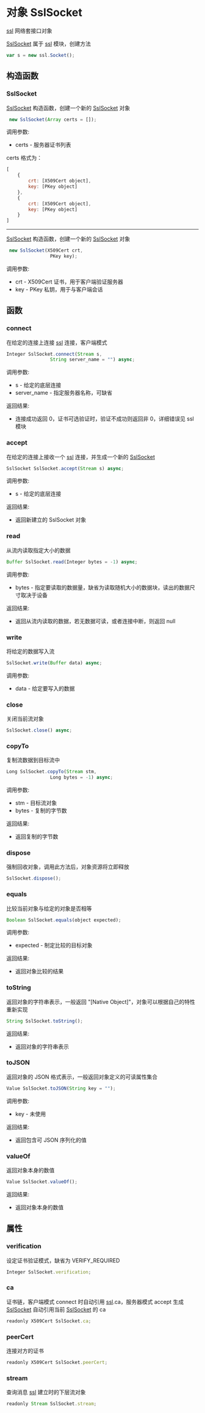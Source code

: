 # 对象 SslSocket
[ssl](/docs/manual/module/ifs/ssl.md.html) 网络套接口对象

[SslSocket](/docs/manual/object/ifs/sslsocket.md.html) 属于 [ssl](/docs/manual/module/ifs/ssl.md.html) 模块，创建方法
```JavaScript
var s = new ssl.Socket();
```
## 构造函数
        
### SslSocket
[SslSocket](/docs/manual/object/ifs/sslsocket.md.html) 构造函数，创建一个新的 [SslSocket](/docs/manual/object/ifs/sslsocket.md.html) 对象
```JavaScript
 new SslSocket(Array certs = []);
```

调用参数:
* certs - 服务器证书列表

certs 格式为：
```JavaScript
[
    {
        crt: [X509Cert object],
        key: [PKey object]
    },
    {
        crt: [X509Cert object],
        key: [PKey object]
    }
]
```

--------------------------
[SslSocket](/docs/manual/object/ifs/sslsocket.md.html) 构造函数，创建一个新的 [SslSocket](/docs/manual/object/ifs/sslsocket.md.html) 对象
```JavaScript
 new SslSocket(X509Cert crt,
                PKey key);
```

调用参数:
* crt - X509Cert 证书，用于客户端验证服务器
* key - PKey 私钥，用于与客户端会话

## 函数
        
### connect
在给定的连接上连接 [ssl](/docs/manual/module/ifs/ssl.md.html) 连接，客户端模式
```JavaScript
Integer SslSocket.connect(Stream s,
                String server_name = "") async;
```

调用参数:
* s - 给定的底层连接
* server_name - 指定服务器名称，可缺省

返回结果:
* 连接成功返回 0，证书可选验证时，验证不成功则返回非 0，详细错误见 ssl 模块

### accept
在给定的连接上接收一个 [ssl](/docs/manual/module/ifs/ssl.md.html) 连接，并生成一个新的 [SslSocket](/docs/manual/object/ifs/sslsocket.md.html)
```JavaScript
SslSocket SslSocket.accept(Stream s) async;
```

调用参数:
* s - 给定的底层连接

返回结果:
* 返回新建立的 SslSocket 对象

### read
从流内读取指定大小的数据
```JavaScript
Buffer SslSocket.read(Integer bytes = -1) async;
```

调用参数:
* bytes - 指定要读取的数据量，缺省为读取随机大小的数据块，读出的数据尺寸取决于设备

返回结果:
* 返回从流内读取的数据，若无数据可读，或者连接中断，则返回 null

### write
将给定的数据写入流
```JavaScript
SslSocket.write(Buffer data) async;
```

调用参数:
* data - 给定要写入的数据

### close
关闭当前流对象
```JavaScript
SslSocket.close() async;
```

### copyTo
复制流数据到目标流中
```JavaScript
Long SslSocket.copyTo(Stream stm,
                Long bytes = -1) async;
```

调用参数:
* stm - 目标流对象
* bytes - 复制的字节数

返回结果:
* 返回复制的字节数

### dispose
强制回收对象，调用此方法后，对象资源将立即释放
```JavaScript
SslSocket.dispose();
```

### equals
比较当前对象与给定的对象是否相等
```JavaScript
Boolean SslSocket.equals(object expected);
```

调用参数:
* expected - 制定比较的目标对象

返回结果:
* 返回对象比较的结果

### toString
返回对象的字符串表示，一般返回 "[Native Object]"，对象可以根据自己的特性重新实现
```JavaScript
String SslSocket.toString();
```

返回结果:
* 返回对象的字符串表示

### toJSON
返回对象的 JSON 格式表示，一般返回对象定义的可读属性集合
```JavaScript
Value SslSocket.toJSON(String key = "");
```

调用参数:
* key - 未使用

返回结果:
* 返回包含可 JSON 序列化的值

### valueOf
返回对象本身的数值
```JavaScript
Value SslSocket.valueOf();
```

返回结果:
* 返回对象本身的数值

## 属性
        
### verification
设定证书验证模式，缺省为 VERIFY_REQUIRED
```JavaScript
Integer SslSocket.verification;
```

### ca
证书链，客户端模式 connect 时自动引用 [ssl](/docs/manual/module/ifs/ssl.md.html).ca，服务器模式 accept 生成 [SslSocket](/docs/manual/object/ifs/sslsocket.md.html) 自动引用当前 [SslSocket](/docs/manual/object/ifs/sslsocket.md.html) 的 ca
```JavaScript
readonly X509Cert SslSocket.ca;
```

### peerCert
连接对方的证书
```JavaScript
readonly X509Cert SslSocket.peerCert;
```

### stream
查询消息 [ssl](/docs/manual/module/ifs/ssl.md.html) 建立时的下层流对象
```JavaScript
readonly Stream SslSocket.stream;
```

